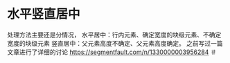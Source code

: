 # 水平竖直居中
处理方法主要还是分情况，
水平居中：行内元素、确定宽度的块级元素、不确定宽度的块级元素
竖直居中：父元素高度不确定、父元素高度确定。
之前写过一篇文章进行了详细的讨论
https://segmentfault.com/n/1330000003956284
＃